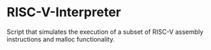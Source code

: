 # RISC-V-Interpreter

Script that simulates the execution of a subset of RISC-V assembly instructions and malloc functionality. 
